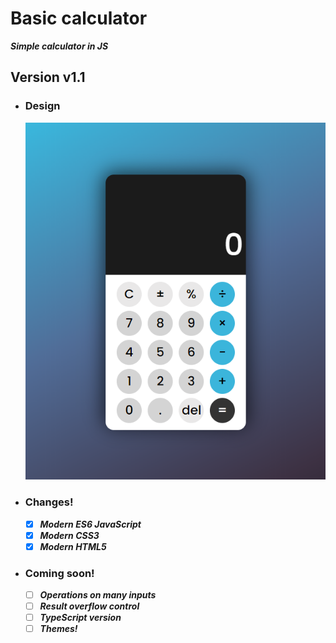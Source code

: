 # Basic calculator
***Simple calculator in JS***
## Version v1.1
- ### Design
  ![Test](icon/calculator%20design%20by%20MT.png)
- ### Changes!

  - [x] ***Modern ES6 JavaScript***
  - [x] ***Modern CSS3***
  - [x] ***Modern HTML5***

- ### Coming soon!

  - [ ] ***Operations on many inputs***
  - [ ] ***Result overflow control***
  - [ ] ***TypeScript version***
  - [ ] ***Themes!***

